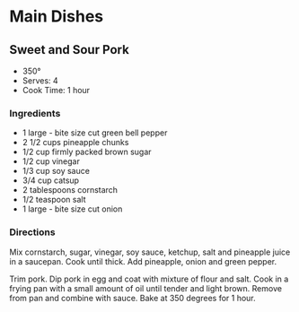 # Main Dishes

## Sweet and Sour Pork

* 350°
* Serves: 4
* Cook Time: 1 hour

### Ingredients

* 1 large - bite size cut green bell pepper
* 2 1/2 cups pineapple chunks
* 1/2 cup firmly packed brown sugar
* 1/2 cup vinegar
* 1/3 cup soy sauce
* 3/4 cup catsup
* 2 tablespoons cornstarch
* 1/2 teaspoon salt
* 1 large - bite size cut onion

### Directions

Mix cornstarch, sugar, vinegar, soy sauce, ketchup, salt and pineapple juice in a saucepan. Cook until thick. Add pineapple, onion and green pepper.

Trim pork. Dip pork in egg and coat with mixture of flour and salt. Cook in a frying pan with a small amount of oil until tender and light brown. Remove from pan and combine with sauce. Bake at 350 degrees for 1 hour.
